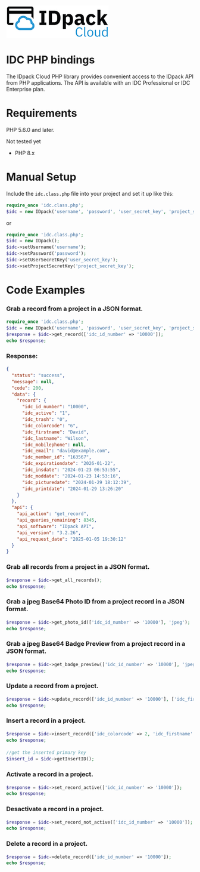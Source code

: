 [![idc-php](https://github.com/idpackcloud/idc-php/blob/main/examples/images/idpack_cloud_logo_small.jpg)](https://github.com/idpackcloud/idc-php/blob/7e8be2e430e02a9dd8ed94dd5ae167f0b3b2b412/examples/images/idpack_cloud_logo_small.jpg)

# IDC PHP bindings

The IDpack Cloud PHP library provides convenient access to the IDpack API from PHP applications. The API is available with an IDC Professional or IDC Enterprise plan.

Requirements
========
PHP 5.6.0 and later.

Not tested yet

* PHP 8.x

Manual Setup
========
Include the `idc.class.php` file into your project and set it up like this:

```php
require_once 'idc.class.php';
$idc = new IDpack('username', 'password', 'user_secret_key', 'project_secret_key');
```
or
```php
require_once 'idc.class.php';
$idc = new IDpack();
$idc->setUsername('username');
$idc->setPassword('password');
$idc->setUserSecretKey('user_secret_key');
$idc->setProjectSecretKey('project_secret_key');
```

Code Examples
========
### Grab a record from a project in a JSON format.

```php
require_once 'idc.class.php';
$idc = new IDpack('username', 'password', 'user_secret_key', 'project_secret_key');
$response = $idc->get_record(['idc_id_number' => '10000']);
echo $response;
```

### Response:
```json
{
  "status": "success",
  "message": null,
  "code": 200,
  "data": {
    "record": {
      "idc_id_number": "10000",
      "idc_active": "1",
      "idc_trash": "0",
      "idc_colorcode": "6",
      "idc_firstname": "David",
      "idc_lastname": "Wilson",
      "idc_mobilephone": null,
      "idc_email": "david@example.com",
      "idc_member_id": "163567",
      "idc_expirationdate": "2026-01-22",
      "idc_insdate": "2024-01-23 06:53:55",
      "idc_moddate": "2024-01-23 14:53:16",
      "idc_picturedate": "2024-01-29 18:12:39",
      "idc_printdate": "2024-01-29 13:26:20"
    }
  },
  "api": {
    "api_action": "get_record", 
    "api_queries_remaining": 8345,
    "api_software": "IDpack API",
    "api_version": "3.2.26",
    "api_request_date": "2025-01-05 19:30:12"
  }
}
```

### Grab all records from a project in a JSON format.

```php
$response = $idc->get_all_records();
echo $response;
```

### Grab a jpeg Base64 Photo ID from a project record in a JSON format.

```php
$response = $idc->get_photo_id(['idc_id_number' => '10000'], 'jpeg');
echo $response;
```

### Grab a jpeg Base64 Badge Preview from a project record in a JSON format.

```php
$response = $idc->get_badge_preview(['idc_id_number' => '10000'], 'jpeg');
echo $response;
```

### Update a record from a project.

```php
$response = $idc->update_record(['idc_id_number' => '10000'], ['idc_firstname' => 'Julie', 'idc_lastname' => 'Smith']);
echo $response;
```

### Insert a record in a project.

```php
$response = $idc->insert_record(['idc_colorcode' => 2, 'idc_firstname' => 'Mark', 'idc_lastname' => 'Morgan']);
echo $response;

//get the inserted primary key
$insert_id = $idc->getInsertID();
```

### Activate a record in a project.

```php
$response = $idc->set_record_active(['idc_id_number' => '10000']);
echo $response;
```

### Desactivate a record in a project.

```php
$response = $idc->set_record_not_active(['idc_id_number' => '10000']);
echo $response;
```

### Delete a record in a project.

```php
$response = $idc->delete_record(['idc_id_number' => '10000']);
echo $response;
```
